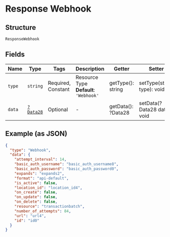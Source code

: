 
# Response Webhook

## Structure

`ResponseWebhook`

## Fields

| Name | Type | Tags | Description | Getter | Setter |
|  --- | --- | --- | --- | --- | --- |
| `type` | `string` | Required, Constant | Resource Type<br>**Default**: `'Webhook'` | getType(): string | setType(string type): void |
| `data` | [`?Data28`](../../doc/models/data-28.md) | Optional | - | getData(): ?Data28 | setData(?Data28 data): void |

## Example (as JSON)

```json
{
  "type": "Webhook",
  "data": {
    "attempt_interval": 14,
    "basic_auth_username": "basic_auth_username8",
    "basic_auth_password": "basic_auth_password0",
    "expands": "expands2",
    "format": "api-default",
    "is_active": false,
    "location_id": "location_id4",
    "on_create": false,
    "on_update": false,
    "on_delete": false,
    "resource": "transactionbatch",
    "number_of_attempts": 84,
    "url": "url4",
    "id": "id0"
  }
}
```

